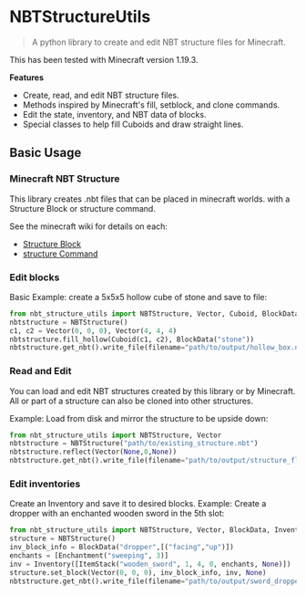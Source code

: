 # NBTStructureUtils

> A python library to create and edit NBT structure files for Minecraft.

This has been tested with Minecraft version 1.19.3.

**Features**

- Create, read, and edit NBT structure files.
- Methods inspired by Minecraft's fill, setblock, and clone commands.
- Edit the state, inventory, and NBT data of blocks.
- Special classes to help fill Cuboids and draw straight lines.

## Basic Usage
### Minecraft NBT Structure
This library creates .nbt files that can be placed in minecraft worlds. with a Structure Block or structure command. 

See the minecraft wiki for details on each:
- [Structure Block](https://minecraft.fandom.com/wiki/Structure_Block)
- [structure Command](https://minecraft.fandom.com/wiki/Commands/structure)


### Edit blocks
Basic Example: create a 5x5x5 hollow cube of stone and save to file:
```python
from nbt_structure_utils import NBTStructure, Vector, Cuboid, BlockData
nbtstructure = NBTStructure()
c1, c2 = Vector(0, 0, 0), Vector(4, 4, 4)
nbtstructure.fill_hollow(Cuboid(c1, c2), BlockData("stone"))
nbtstructure.get_nbt().write_file(filename="path/to/output/hollow_box.nbt")
```

### Read and Edit 
You can load and edit NBT structures created by this library or by Minecraft. All or part of a structure can also be cloned into other structures.

Example: Load from disk and mirror the structure to be upside down:
```python
from nbt_structure_utils import NBTStructure, Vector
nbtstructure = NBTStructure("path/to/existing_structure.nbt")
nbtstructure.reflect(Vector(None,0,None))
nbtstructure.get_nbt().write_file(filename="path/to/output/structure_flipped.nbt")
```

### Edit inventories
Create an Inventory and save it to desired blocks.
Example: Create a dropper with an enchanted wooden sword in the 5th slot:
```python
from nbt_structure_utils import NBTStructure, Vector, BlockData, Inventory, Enchantment
structure = NBTStructure()
inv_block_info = BlockData("dropper",[("facing","up")])
enchants = [Enchantment("sweeping", 3)]
inv = Inventory([ItemStack("wooden_sword", 1, 4, 0, enchants, None)])
structure.set_block(Vector(0, 0, 0), inv_block_info, inv, None)
nbtstructure.get_nbt().write_file(filename="path/to/output/sword_dropper.nbt")
```
